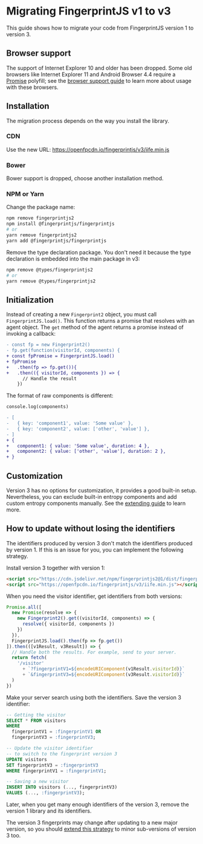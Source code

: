 # Migrating FingerprintJS v1 to v3

This guide shows how to migrate your code from FingerprintJS version 1 to version 3.

## Browser support

The support of Internet Explorer 10 and older has been dropped.
Some old browsers like Internet Explorer 11 and Android Browser 4.4 require a [Promise](https://developer.mozilla.org/en-US/docs/Web/JavaScript/Reference/Global_Objects/Promise) polyfill;
see the [browser support guide](browser_support.md#old-browsers-requirements) to learn more about usage with these browsers.

## Installation

The migration process depends on the way you install the library.

### CDN

Use the new URL: https://openfpcdn.io/fingerprintjs/v3/iife.min.js

### Bower

Bower support is dropped, choose another installation method.

### NPM or Yarn

Change the package name:

```bash
npm remove fingerprintjs2
npm install @fingerprintjs/fingerprintjs
# or
yarn remove fingerprintjs2
yarn add @fingerprintjs/fingerprintjs
```

Remove the type declaration package.
You don't need it because the type declaration is embedded into the main package in v3:

```bash
npm remove @types/fingerprintjs2
# or
yarn remove @types/fingerprintjs2
```

## Initialization

Instead of creating a new `Fingerprint2` object, you must call `FingerprintJS.load()`.
This function returns a promise that resolves with an agent object.
The `get` method of the agent returns a promise instead of invoking a callback:

```diff
- const fp = new Fingerprint2()
- fp.get(function(visitorId, components) {
+ const fpPromise = FingerprintJS.load()
+ fpPromise
+   .then(fp => fp.get()){
+   .then(({ visitorId, components }) => {
      // Handle the result
    })
```

The format of raw components is different:

```diff
console.log(components)

- [
-   { key: 'component1', value: 'Some value' },
-   { key: 'component2', value: ['other', 'value'] },
- ]
+ {
+   component1: { value: 'Some value', duration: 4 },
+   component2: { value: ['other', 'value'], duration: 2 },
+ }
```

## Customization

Version 3 has no options for customization, it provides a good built-in setup.
Nevertheless, you can exclude built-in entropy components and add custom entropy components manually.
See the [extending guide](extending.md) to learn more.

## How to update without losing the identifiers

The identifiers produced by version 3 don't match the identifiers produced by version 1.
If this is an issue for you, you can implement the following strategy.

Install version 3 together with version 1:

```html
<script src="https://cdn.jsdelivr.net/npm/fingerprintjs2@1/dist/fingerprint2.min.js"></script>
<script src="https://openfpcdn.io/fingerprintjs/v3/iife.min.js"></script>
```

When you need the visitor identifier, get identifiers from both versions:

```js
Promise.all([
  new Promise(resolve => {
    new Fingerprint2().get((visitorId, components) => {
      resolve({ visitorId, components })
    })
  }),
  FingerprintJS.load().then(fp => fp.get())
]).then(([v1Result, v3Result]) => {
  // Handle both the results. For example, send to your server.
  return fetch(
    '/visitor'
      + `?fingerprintV1=${encodeURIComponent(v1Result.visitorId)}`
      + `&fingerprintV3=${encodeURIComponent(v3Result.visitorId)}`
  )
})
```

Make your server search using both the identifiers. Save the version 3 identifier:

```sql
-- Getting the visitor
SELECT * FROM visitors
WHERE
  fingerprintV1 = :fingerprintV1 OR
  fingerprintV3 = :fingerprintV3;

-- Update the visitor identifier
-- to switch to the fingerprint version 3
UPDATE visitors
SET fingerprintV3 = :fingerprintV3
WHERE fingerprintV1 = :fingerprintV1;

-- Saving a new visitor
INSERT INTO visitors (..., fingerprintV3)
VALUES (..., :fingerprintV3);
```

Later, when you get many enough identifiers of the version 3, remove the version 1 library and its identifiers.

The version 3 fingerprints may change after updating to a new major version, so you should
[extend this strategy](version_policy.md#how-to-update-without-losing-the-identifiers) to minor sub-versions of version 3 too.
